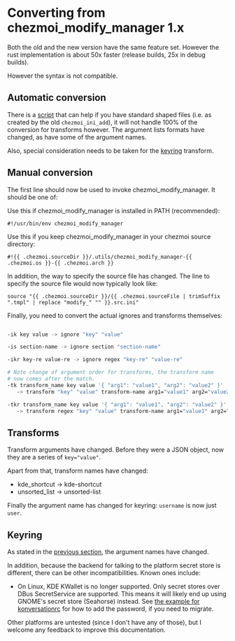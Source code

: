 # Converting from chezmoi_modify_manager 1.x

Both the old and the new version have the same feature set. However the
rust implementation is about 50x faster (release builds, 25x in debug builds).

However the syntax is not compatible.

## Automatic conversion

There is a [script](../utils/conversion.sh) that can help if you have standard
shaped files (i.e. as created by the old `chezmoi_ini_add`), it will not handle
100% of the conversion for transforms however. The argument lists formats have
changed, as have some of the argument names.

Also, special consideration needs to be taken for the [keyring](#keyring)
transform.

## Manual conversion

The first line should now be used to invoke chezmoi_modify_manager. It should
be one of:

Use this if chezmoi_modify_manager is installed in PATH (recommended):
```
#!/usr/bin/env chezmoi_modify_manager
```

Use this if you keep chezmoi_modify_manager in your chezmoi source directory:
```
#!{{ .chezmoi.sourceDir }}/.utils/chezmoi_modify_manager-{{ .chezmoi.os }}-{{ .chezmoi.arch }}
```

In addition, the way to specify the source file has changed. The line to specify
the source file would now typically look like:

```
source "{{ .chezmoi.sourceDir }}/{{ .chezmoi.sourceFile | trimSuffix ".tmpl" | replace "modify_" "" }}.src.ini"
```

Finally, you need to convert the actual ignores and transforms themselves:

```bash

-ik key value -> ignore "key" "value"

-is section-name -> ignore section "section-name"

-ikr key-re value-re -> ignore regex "key-re" "value-re"

# Note change of argument order for transforms, the transform name
# now comes after the match.
-tk transform_name key value '{ "arg1": "value1", "arg2": "value2" }'
   -> transform "key" "value" transform-name arg1="value1" arg2="value2"

-tkr transform_name key value '{ "arg1": "value1", "arg2": "value2" }'
   -> transform regex "key" "value" transform-name arg1="value1" arg2="value2"
```

## Transforms

Transform arguments have changed. Before they were a JSON object, now they
are a series of `key="value"`.

Apart from that, transform names have changed:

* kde_shortcut -> kde-shortcut
* unsorted_list -> unsorted-list

Finally the argument name has changed for keyring: `username` is now just `user`.

## Keyring

As stated in the [previous section](#transforms), the argument names have
changed.

In addition, because the backend for talking to the platform secret store
is different, there can be other incompatibilities. Known ones include:

* On Linux, KDE KWallet is no longer supported. Only secret stores over
  DBus SecretService are supported. This means it will likely end up using
  GNOME's secret store (Seahorse) instead. See
  [the example for konversationrc](examples.md#konversationrc) for how to
  add the password, if you need to migrate.

Other platforms are untested (since I don't have any of those), but I
welcome any feedback to improve this documentation.
